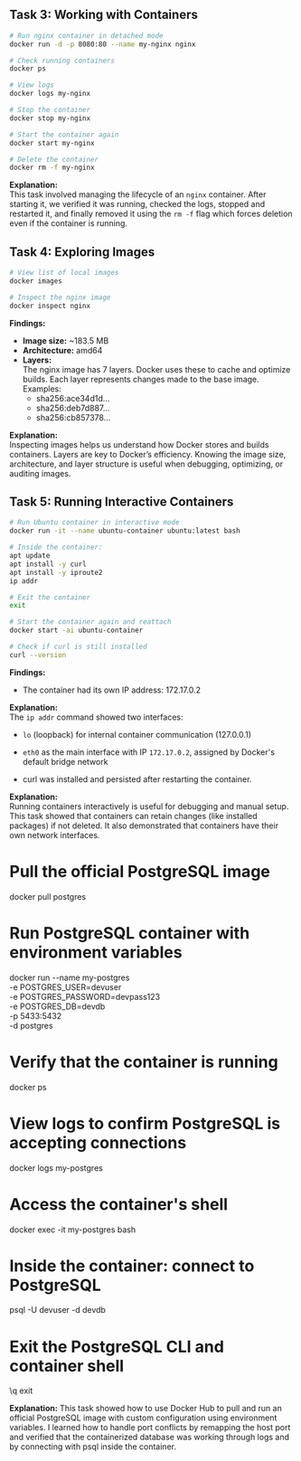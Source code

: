 ## Task 3: Working with Containers

```bash
# Run nginx container in detached mode
docker run -d -p 8080:80 --name my-nginx nginx

# Check running containers
docker ps

# View logs
docker logs my-nginx

# Stop the container
docker stop my-nginx

# Start the container again
docker start my-nginx

# Delete the container
docker rm -f my-nginx
```

**Explanation:**  
This task involved managing the lifecycle of an `nginx` container. After starting it, we verified it was running, checked the logs, stopped and restarted it, and finally removed it using the `rm -f` flag which forces deletion even if the container is running.

## Task 4: Exploring Images

```bash
# View list of local images
docker images

# Inspect the nginx image
docker inspect nginx
```

**Findings:**
- **Image size:** ~183.5 MB
- **Architecture:** amd64
- **Layers:**  
  The nginx image has 7 layers. Docker uses these to cache and optimize builds. Each layer represents changes made to the base image.  
  Examples:
  - sha256:ace34d1d...
  - sha256:deb7d887...
  - sha256:cb857378...

**Explanation:**  
Inspecting images helps us understand how Docker stores and builds containers. Layers are key to Docker’s efficiency. Knowing the image size, architecture, and layer structure is useful when debugging, optimizing, or auditing images.

## Task 5: Running Interactive Containers

```bash
# Run Ubuntu container in interactive mode
docker run -it --name ubuntu-container ubuntu:latest bash

# Inside the container:
apt update
apt install -y curl
apt install -y iproute2
ip addr

# Exit the container
exit

# Start the container again and reattach
docker start -ai ubuntu-container

# Check if curl is still installed
curl --version
```

**Findings:**
- The container had its own IP address: 172.17.0.2

**Explanation:**  
The `ip addr` command showed two interfaces:  
- `lo` (loopback) for internal container communication (127.0.0.1)  
- `eth0` as the main interface with IP `172.17.0.2`, assigned by Docker's default bridge network

- curl was installed and persisted after restarting the container.

**Explanation:**  
Running containers interactively is useful for debugging and manual setup. This task showed that containers can retain changes (like installed packages) if not deleted. It also demonstrated that containers have their own network interfaces.

# Pull the official PostgreSQL image
docker pull postgres

# Run PostgreSQL container with environment variables
docker run --name my-postgres \
  -e POSTGRES_USER=devuser \
  -e POSTGRES_PASSWORD=devpass123 \
  -e POSTGRES_DB=devdb \
  -p 5433:5432 \
  -d postgres

# Verify that the container is running
docker ps

# View logs to confirm PostgreSQL is accepting connections
docker logs my-postgres

# Access the container's shell
docker exec -it my-postgres bash

# Inside the container: connect to PostgreSQL
psql -U devuser -d devdb

# Exit the PostgreSQL CLI and container shell
\q
exit

**Explanation:**
This task showed how to use Docker Hub to pull and run an official PostgreSQL image with custom configuration using environment variables. I learned how to handle port conflicts by remapping the host port and verified that the containerized database was working through logs and by connecting with psql inside the container.


